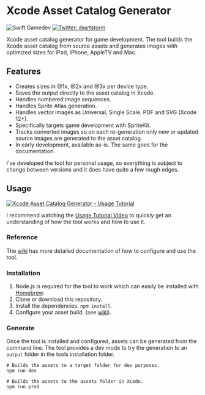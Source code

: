 # Xcode Asset Catalog Generator

![Swift Gamedev](https://img.shields.io/badge/swift-@gamedev-brightgreen.svg?style=flat)
[![Twitter: @artstorm](https://img.shields.io/badge/twitter-@artstorm-blue.svg?style=flat)](https://twitter.com/artstorm)

Xcode asset catalog generator for game development. The tool builds the Xcode asset catalog from source assets and generates images with optimized sizes for iPad, iPhone, AppleTV and Mac.

## Features

* Creates sizes in @1x, @2x and @3x per device type.
* Saves the output directly to the asset catalog in Xcode.
* Handles numbered image sequences.
* Handles Sprite Atlas generation.
* Handles vector images as Universal, Single Scale. PDF and SVG (Xcode 12+).
* Specifically targets game development with SpriteKit.
* Tracks converted images so on each re-generation only new or updated source images are generated to the asset catalog.
* In early development, available as-is. The same goes for the documentation.

I've developed the tool for personal usage, so everything is subject to change between versions and it does have quite a few rough edges.

## Usage

[![Xcode Asset Catalog Generator - Usage Tutorial](https://img.youtube.com/vi/r7ceDi5FQ7c/0.jpg)](https://www.youtube.com/watch?v=r7ceDi5FQ7c)

I recommend watching the [Usage Tutorial Video](https://www.youtube.com/watch?v=r7ceDi5FQ7c) to quickly get an understanding of how the tool works and how to use it.

### Reference

The [wiki](https://github.com/artstorm/xc-assetcat-gen/wiki
) has more detailed documentation of how to configure and use the tool.

### Installation

1. Node.js is required for the tool to work which can easily be installed with [Homebrew](https://formulae.brew.sh/formula/node).
2. Clone or download this repository.
3. Install the dependencies. `npm install`.
4. Configure your asset build. (see [wiki](https://github.com/artstorm/xc-assetcat-gen/wiki
)).

### Generate

Once the tool is installed and configured, assets can be generated from the command line. The tool provides a dev mode to try the generation to an `output` folder in the tools installation folder.

```
# Builds the assets to a target folder for dev purposes.
npm run dev

# Builds the assets to the assets folder in Xcode.
npm run prod
```
